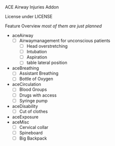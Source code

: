 ACE Airway Injuries Addon

License under LICENSE

Feature Overview
*most of them are just planned*

- aceAirway
  - [ ] Airwaymanagement for unconscious patients
    - [ ] Head overstretching
    - [ ] Intubation
    - [ ] Aspiration
    - [ ] table lateral position
- aceBreathing
  - [ ] Assistant Breathing
  - [ ] Bottle of Oxygen
- aceCirculation
  - [ ] Blood Groups
  - [ ] Drugs with access
  - [ ] Syringe pump
- aceDisability
  - [ ] Cut of clothes
- aceExposure
- aceMisc
  - [ ] Cervical collar
  - [ ] Spineboard
  - [ ] Big Backpack
